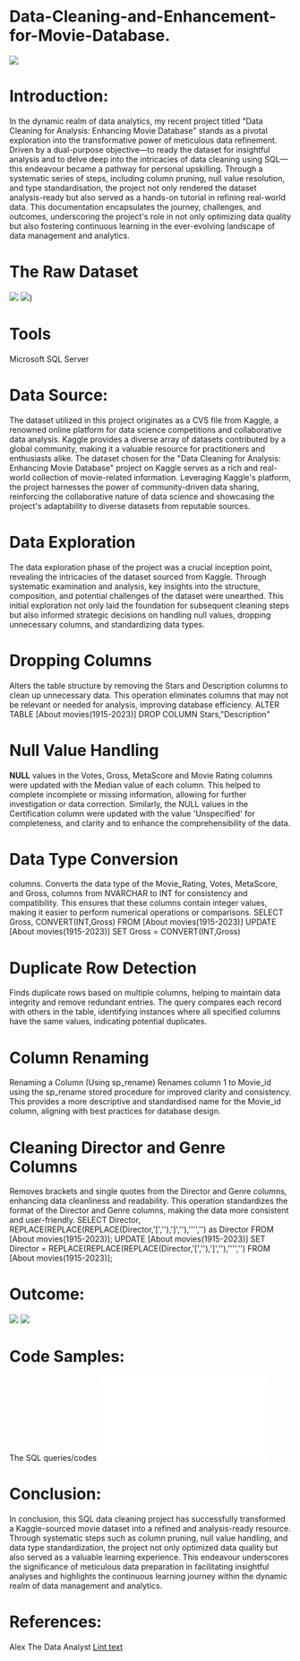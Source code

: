# Data-Cleaning-and-Enhancement-for-Movie-Database.
![](dc.jpeg)
# Introduction:
In the dynamic realm of data analytics, my recent project titled "Data Cleaning for Analysis: Enhancing Movie Database" stands as a pivotal exploration into the transformative power of meticulous data refinement. Driven by a dual-purpose objective—to ready the dataset for insightful analysis and to delve deep into the intricacies of data cleaning using SQL—this endeavour became a pathway for personal upskilling. Through a systematic series of steps, including column pruning, null value resolution, and type standardisation, the project not only rendered the dataset analysis-ready but also served as a hands-on tutorial in refining real-world data. This documentation encapsulates the journey, challenges, and outcomes, underscoring the project's role in not only optimizing data quality but also fostering continuous learning in the ever-evolving landscape of data management and analytics.
# The Raw Dataset
![](rawnew.png)
![](rawnew2.png))
# Tools
Microsoft SQL Server
 # Data Source:
The dataset utilized in this project originates as a CVS file from Kaggle, a renowned online platform for data science competitions and collaborative data analysis. Kaggle provides a diverse array of datasets contributed by a global community, making it a valuable resource for practitioners and enthusiasts alike. The dataset chosen for the "Data Cleaning for Analysis: Enhancing Movie Database" project on Kaggle serves as a rich and real-world collection of movie-related information. Leveraging Kaggle's platform, the project harnesses the power of community-driven data sharing, reinforcing the collaborative nature of data science and showcasing the project's adaptability to diverse datasets from reputable sources.
# Data Exploration
The data exploration phase of the project was a crucial inception point, revealing the intricacies of the dataset sourced from Kaggle. Through systematic examination and analysis, key insights into the structure, composition, and potential challenges of the dataset were unearthed. This initial exploration not only laid the foundation for subsequent cleaning steps but also informed strategic decisions on handling null values, dropping unnecessary columns, and standardizing data types. 
# Dropping Columns
Alters the table structure by removing the Stars and Description columns to clean up unnecessary data. This operation eliminates columns that may not be relevant or needed for analysis, improving database efficiency.
    ALTER TABLE [About movies(1915-2023)] DROP COLUMN Stars,"Description"
# Null Value Handling           
**NULL** values in the Votes,  Gross, MetaScore and Movie Rating columns were updated with the Median value of each column. This helped to complete incomplete or missing information, allowing for further investigation or data correction.
Similarly, the NULL values in the Certification column were updated with the value 'Unspecified' for completeness, and clarity and to enhance the comprehensibility of the data.
# Data Type Conversion
columns. Converts the data type of the Movie_Rating, Votes, MetaScore, and Gross, columns from NVARCHAR to INT for consistency and compatibility. This ensures that these columns contain integer values, making it easier to perform numerical operations or comparisons.
    SELECT Gross, CONVERT(INT,Gross) 
    FROM [About movies(1915-2023)] 
    UPDATE [About movies(1915-2023)]
    SET Gross = CONVERT(INT,Gross)
# Duplicate Row Detection
 Finds duplicate rows based on multiple columns, helping to maintain data integrity and remove redundant entries. The query compares each record with others in the table, identifying instances where all specified columns have the same values, indicating potential duplicates.
# Column Renaming
Renaming a Column (Using sp_rename) Renames column 1 to Movie_id using the sp_rename stored procedure for improved clarity and consistency. This provides a more descriptive and standardised name for the Movie_id column, aligning with best practices for database design.
# Cleaning Director and Genre Columns
 Removes brackets and single quotes from the Director and Genre columns, enhancing data cleanliness and readability. This operation standardizes the format of the Director and Genre columns, making the data more consistent and user-friendly.
    SELECT Director, REPLACE(REPLACE(REPLACE(Director,'[',''),']',''),'''','') 
    as Director FROM [About movies(1915-2023)];
    UPDATE [About movies(1915-2023)]
    SET Director =  REPLACE(REPLACE(REPLACE(Director,'[',''),']',''),'''','') 
    FROM [About movies(1915-2023)];
# Outcome:
![](nresult1.png)
![](nresult2.png)
# Code Samples:
The SQL queries/codes
![here](Codes.sql)
# Conclusion:
In conclusion, this SQL data cleaning project has successfully transformed a Kaggle-sourced movie dataset into a refined and analysis-ready resource. Through systematic steps such as column pruning, null value handling, and data type standardization, the project not only optimized data quality but also served as a valuable learning experience. This endeavour underscores the significance of meticulous data preparation in facilitating insightful analyses and highlights the continuous learning journey within the dynamic realm of data management and analytics.
# References:
Alex The Data Analyst
[Lint text](https://www.youtube.com/watch?v=8rO7ztF4NtU&pp=ygUeRGF0YXNldCBjbGVhbmluZyB3aXRoIHNxbCBBbGV4)



